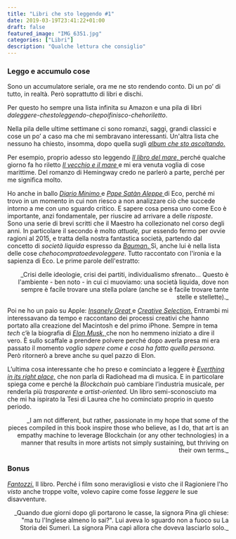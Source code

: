 ```yaml
---
title: "Libri che sto leggendo #1"
date: 2019-03-19T23:41:22+01:00
draft: false
featured_image: "IMG_6351.jpg"
categories: ["Libri"]
description: "Qualche lettura che consiglio"
---
```


### Leggo e accumulo cose
Sono un accumulatore seriale, ora me ne sto rendendo conto. Di un po’ di tutto, in realtà. Però soprattutto di libri e dischi. 

Per questo ho sempre una lista infinita su Amazon e una pila di libri _daleggere-chestoleggendo-chepoifinisco-chehoriletto_. 

Nella pila delle ultime settimane ci sono romanzi, saggi, grandi classici e cose un po’ a caso ma che mi sembravano interessanti. Un'altra lista che nessuno ha chiesto, insomma, dopo quella sugli <a href="https://la-mansarda.com/blog/dischi-da-ascoltare-1/" target="_blank" rel="nofollow" title="album che sto ascoltando"> _album che sto ascoltando_. </a>

Per esempio, proprio adesso sto leggendo <a href="https://amzn.to/2TlhU01" target="_blank" rel="nofollow" title="il libro del mare"> _Il libro del mare_, </a> perché qualche giorno fa ho riletto <a href="https://amzn.to/2Tkre3Y" target="_blank" rel="nofollow" title="il vecchio e il mare">_Il vecchio e il mare_ </a>e mi era venuta voglia di cose marittime.  Del romanzo di Hemingway credo ne parlerò a parte, perché per me significa molto. 

Ho anche in ballo <a href="https://amzn.to/2WeBfSn" target="_blank" rel="nofollow" title="diario minimo">_Diario Minimo_ </a> e <a href="https://amzn.to/2W4wbjk" target="_blank" rel="nofollow" title="pape satan aleppe">_Pape Satàn Aleppe_ </a> di Eco, perché mi trovo in un momento in cui non riesco a non analizzare ciò che succede intorno a me con uno sguardo critico. E sapere cosa pensa uno come Eco è importante, anzi fondamentale, per riuscire ad arrivare a delle _risposte_. Sono una serie di brevi scritti che il Maestro ha collezionato nel corso degli anni. In particolare il secondo è molto _attuale,_ pur essendo fermo per ovvie ragioni al 2015, e tratta della nostra fantastica società, partendo dal concetto di _società liquida_ espresso da <a href="https://amzn.to/2OpPDEE" target="_blank" rel="nofollow" title="Bauman"> _Bauman_. </a> Sì, anche lui è nella lista delle cose _chehocompratoedevoleggere_. Tutto raccontato con l'ironia e la sapienza di Eco. Le prime parole dell'estratto: 
<p style="text-align: right;"> _Crisi delle ideologie, crisi dei partiti, individualismo sfrenato... Questo è l'ambiente - ben noto - in cui ci muoviamo: una società liquida, dove non sempre è facile trovare una stella polare (anche se è facile trovare tante stelle e stellette)._ </p>
 

Poi ne ho un paio su Apple: <a href="https://amzn.to/2W52ZbQ" target="_blank" rel="nofollow" title="insanely great"> _Insanely Great_ </a> e <a href="https://amzn.to/2WcWIuW" target="_blank" rel="nofollow" title="creative selection">_Creative Selection_.</a> Entrambi mi interessavano da tempo e raccontano dei processi creativi che hanno portato alla creazione del Macintosh e del primo iPhone. 
Sempre in tema _tech_ c’è la biografia di <a href="https://amzn.to/2WawZmK" target="_blank" rel="nofollow" title="elon musk">_Elon Musk_, </a> che non ho nemmeno iniziato a dire il vero. È sullo scaffale a prendere polvere perché dopo averla presa mi era passato il momento _voglio sapere come e cosa ha fatto quella persona._ Però ritornerò a breve anche su quel pazzo di Elon.

L’ultima cosa interessante che ho preso e cominciato a leggere è <a href="https://amzn.to/2U0jzME" target="_blank" rel="nofollow" title="everything in its right place">_Everthing in its right place,</a>_ che non parla di Radiohead ma di musica. E in particolare spiega come e perché la _Blockchain_ può cambiare l’industria musicale, per renderla più _trasparente_ e _artist-oriented._ Un libro semi-sconosciuto ma che mi ha ispirato la Tesi di Laurea che ho cominciato proprio in questo periodo. 
<p style="text-align: right;"> _I am not different, but rather, passionate in my hope that some of the pieces compiled in this book inspire those who believe, as I do, that art is an empathy machine to leverage Blockchain (or any other technologies) in a manner that results in more artists not simply sustaining, but thriving on their own terms._ </p>

### Bonus
<a href="https://amzn.to/2TQupoD" target="_blank" rel="nofollow" title="fantozzi">_Fantozzi_.</a> Il libro. Perché i film sono meravigliosi e visto che il Ragioniere l'ho _visto_ anche troppe volte, volevo capire come fosse _leggere_ le sue disavventure. 
<p style="text-align: right;"> _Quando due giorni dopo gli portarono le casse, la signora Pina gli chiese: "ma tu l'Inglese almeno lo sai?". Lui aveva lo sguardo non a fuoco su La Storia dei Sumeri. La signora Pina capì allora che doveva lasciarlo solo._ </p>